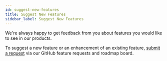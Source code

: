 ```yaml
---
id: suggest-new-features
title: Suggest New Features
sidebar_label: Suggest New Features
---
```


We're always happy to get feedback from you about features you would like to
see in our products.

To suggest a new feature or an enhancement of an existing feature, [submit a request](https://github.com/beaverbuilder/feature-requests) via our GitHub feature requests and roadmap board.
